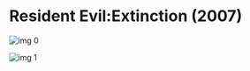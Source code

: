 # Resident Evil:Extinction (2007)

![img 0](https://i.imgur.com/QDqQRhG.jpg)

![img 1](https://i.imgur.com/5HNgVCw.png)

